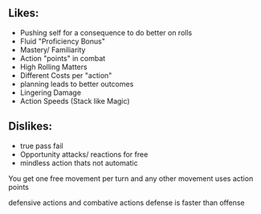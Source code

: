 ## Likes:
- Pushing self for a consequence to do better on rolls
- Fluid "Proficiency Bonus"
- Mastery/ Familiarity
- Action "points" in combat
- High Rolling Matters
- Different Costs per "action"
- planning leads to better outcomes
- Lingering Damage
- Action Speeds (Stack like Magic)
## Dislikes:
- true pass fail
- Opportunity attacks/ reactions for free
- mindless action thats not automatic 


You get one free movement per turn and any other movement uses action points

defensive actions and combative actions 
defense is faster than offense 